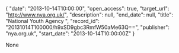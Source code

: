 {
  "date": "2013-10-14T10:00:00", 
  "open_access": true, 
  "target_url": "http://www.nya.org.uk/", 
  "description": null, 
  "end_date": null, 
  "title": "National Youth Agency ", 
  "record_id": "20131014T100000/h9xSD9gbc3RmfW50aMe63Q==", 
  "publisher": "nya.org.uk", 
  "start_date": "2013-10-14T10:00:00Z"
}

None